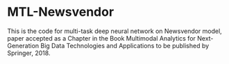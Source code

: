 # MTL-Newsvendor

This is the code for multi-task deep neural network on Newsvendor model, paper accepted as a Chapter in the Book Multimodal Analytics for Next-Generation Big Data Technologies and Applications to be published by Springer, 2018. 
